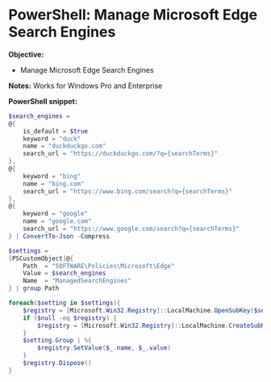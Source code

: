 # PowerShell: Manage Microsoft Edge Search Engines

<b>Objective:</b>

* Manage Microsoft Edge Search Engines

<b>Notes:</b> Works for Windows Pro and Enterprise <br />

<b>PowerShell snippet:</b>

```powershell
$search_engines =
@{
    is_default = $true
    keyword = "duck"
    name = "duckduckgo.com"
    search_url = "https://duckduckgo.com/?q={searchTerms}"
},
@{
    keyword = "bing"
    name = "bing.com"
    search_url = "https://www.bing.com/search?q={searchTerms}"
},
@{
    keyword = "google"
    name = "google.com"
    search_url = "https://www.google.com/search?q={searchTerms}"
} | ConvertTo-Json -Compress

$settings = 
[PSCustomObject]@{
    Path  = "SOFTWARE\Policies\Microsoft\Edge"
    Value = $search_engines
    Name  = "ManagedSearchEngines"
} | group Path

foreach($setting in $settings){
    $registry = [Microsoft.Win32.Registry]::LocalMachine.OpenSubKey($setting.Name, $true)
    if ($null -eq $registry) {
        $registry = [Microsoft.Win32.Registry]::LocalMachine.CreateSubKey($setting.Name, $true)
    }
    $setting.Group | %{
        $registry.SetValue($_.name, $_.value)
    }
    $registry.Dispose()
}
```